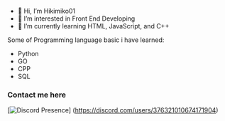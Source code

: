 * 👋 Hi, I’m Hikimiko01
* 👀 I’m interested in Front End Developing
* 🌱 I’m currently learning HTML, JavaScript, and C++

Some of Programming language basic i have learned:
  * Python
  * GO
  * CPP
  * SQL

### Contact me here
[![Discord Presence](https://lanyard.cnrad.dev/api/376321010674171904)]
(https://discord.com/users/376321010674171904)
